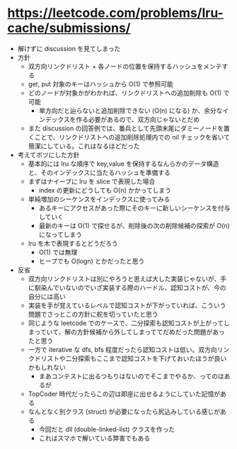# https://leetcode.com/problems/lru-cache/submissions/

- 解けずに discussion を見てしまった
- 方針
  - 双方向リンクドリスト + 各ノードの位置を保持するハッシュをメンテする
  - get, put 対象のキーはハッシュから O(1) で参照可能
  - どのノードが対象かがわかれば、リンクドリストへの追加削除も O(1) で可能
    - 単方向だと辿らないと追加削除できない (O(n) になる) か、余分なインデックスを作る必要があるので、双方向じゃないとだめ
  - また discussion の回答例では、番兵として先頭末尾にダミーノードを置くことで、リンクドリストへの追加削除処理内での nil チェックを省いて簡潔にしている。これはなるほどだった
- 考えてボツにした方針
  - 基本的には lru な順序で key,value を保持するなんらかのデータ構造と、そのインデックスに当たるハッシュを準備する
  - まずはナイーブに lru を slice で表現した場合
    - index の更新にどうしても O(n) かかってしまう
  - 単純増加のシーケンスをインデックスに使ってみる
    - あるキーにアクセスがあった際にそのキーに新しいシーケンスを付与していく
    - 最新のキーは O(1) で探せるが、削除後の次の削除候補の探索が O(n) になってしまう
  - lru を木で表現するとどうだろう
    - O(1) では無理
    - ヒープでも O(logn) とかだったと思う
- 反省
  - 双方向リンクドリストは別にやろうと思えば大した実装じゃないが、手に馴染んでいないのでいざ実装する際のハードル、認知コストが、今の自分には高い
  - 実装を手が覚えているレベルで認知コストが下がっていれば、こういう問題でさっとこの方針に舵を切っていたと思う
  - 同じような leetcode でのケースで、二分探索も認知コストが上がってしまっていて、解の方針候補から外してしまっててだめだった問題があったと思う
  - 一方で iterative な dfs, bfs 程度だったら認知コストは低い。双方向リンクドリストや二分探索もここまで認知コストを下げておいたほうが良いかもしれない
    - まあコンテストに出るつもりはないのでそこまでやるか、ってのはあるが
  - TopCoder 時代だったらこの辺は即座に出せるようにしていた記憶がある
  - なんとなく別クラス (struct) が必要になったら尻込みしている感じがある
    - 今回だと dll (double-linked-list) クラスを作った
    - これはスマホで解いている弊害でもある
